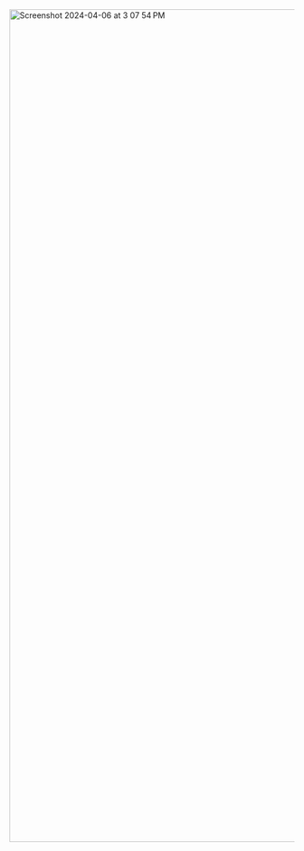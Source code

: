 <img width="1470" alt="Screenshot 2024-04-06 at 3 07 54 PM" src="https://github.com/Vannala-Rachana/Cookbook/assets/87081501/7e74ddcf-fc8f-4d23-afe6-567cdc11640d">
